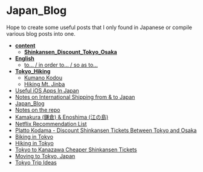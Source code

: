 # Japan_Blog

Hope to create some useful posts that I only found in Japanese or compile various blog posts into one.

<!-- tree generated by markdown-notes-tree starts here -->

- [**content**](content)
  - [**Shinkansen_Discount_Tokyo_Osaka**](content/Shinkansen_Discount_Tokyo_Osaka)
- [**English**](English)
  - [to… / in order to… / so as to…](<English/to-in order to-so as to.md>)
- [**Tokyo_Hiking**](Tokyo_Hiking)
  - [Kumano Kodou](<Tokyo_Hiking/Kumano Kodo.md>)
  - [Hiking Mt. Jinba](<Tokyo_Hiking/Mt. Jinba.md>)
- [Useful iOS Apps In Japan](Apps.md)
- [Notes on International Shipping from & to Japan](Global_Shipping.md)
- [Japan_Blog](Homepage.md)
- [Notes on the repo](Japan_Blog_Repo.md)
- [Kamakura (鎌倉) & Enoshima (江の島)](Kamakura_Enoshima.md)
- [Netflix Recommendation List](Netflix.md)
- [Platto Kodama - Discount Shinkansen Tickets Between Tokyo and Osaka](Shinkansen_Discount_Tokyo_Osaka.md)
- [Biking in Tokyo](Tokyo_Biking.md)
- [Hiking in Tokyo <!-- omit in toc -->](Tokyo_Hiking.md)
- [Tokyo to Kanazawa Cheaper Shinkansen Tickets](Tokyo_Kanazawa.md)
- [Moving to Tokyo, Japan](Tokyo_Moving.md)
- [Tokyo Trip Ideas](Tokyo_TripIdeas.md)

<!-- tree generated by markdown-notes-tree ends here -->
